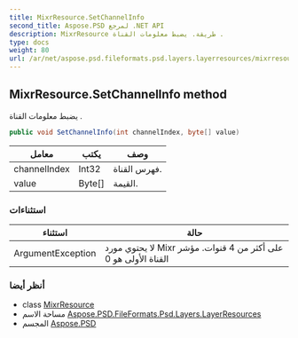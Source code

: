 ```yaml
---
title: MixrResource.SetChannelInfo
second_title: Aspose.PSD لمرجع .NET API
description: MixrResource طريقة. يضبط معلومات القناة .
type: docs
weight: 80
url: /ar/net/aspose.psd.fileformats.psd.layers.layerresources/mixrresource/setchannelinfo/
---
```

## MixrResource.SetChannelInfo method

يضبط معلومات القناة .

```csharp
public void SetChannelInfo(int channelIndex, byte[] value)
```

| معامل | يكتب | وصف |
| --- | --- | --- |
| channelIndex | Int32 | فهرس القناة. |
| value | Byte[] | القيمة. |

### استثناءات

| استثناء | حالة |
| --- | --- |
| ArgumentException | لا يحتوي مورد Mixr على أكثر من 4 قنوات. مؤشر القناة الأولى هو 0 |

### أنظر أيضا

* class [MixrResource](../)
* مساحة الاسم [Aspose.PSD.FileFormats.Psd.Layers.LayerResources](../../mixrresource/)
* المجسم [Aspose.PSD](../../../)


